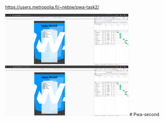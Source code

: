 
https://users.metropolia.fi/~nebiw/pwa-task2/ 

<img src="second_nothrolting.png" width="400">
<img src="second_off.png" width="400">
# Pwa-second

